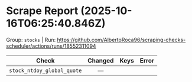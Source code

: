 # Scrape Report (2025-10-16T06:25:40.846Z)

Group: `stocks`  |  Run: https://github.com/AlbertoRoca96/scraping-checks-scheduler/actions/runs/18552311094

| Check | Changed | Keys | Error |
|---|:---:|:--|:--|
| `stock_ntdoy_global_quote` | — |  |  |
